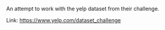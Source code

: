 An attempt to work with the yelp dataset from their challenge.

Link: https://www.yelp.com/dataset_challenge
